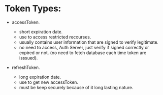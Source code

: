 # Token Types:
- accessToken.
    - short expiration date.
    - use to access restricted recourses. 
    - usually contains user information that are signed to verify legitimate. 
    - no need to access, Auth Server, just verify if signed correctly or expired or not. (no need to fetch database each time token are isssued).

- refreshToken.
    - long expiration date.
    - use to get new accessToken. 
    - must be keep securely because of it long lasting nature.